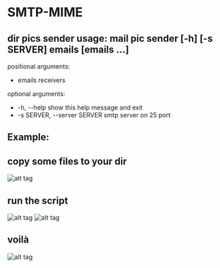 # SMTP-MIME
dir pics sender
usage: mail pic sender  [-h] [-s SERVER] emails [emails ...]
--------
positional arguments:
*  emails                receivers

optional arguments:
*  -h, --help            show this help message and exit
*  -s SERVER, --server SERVER
                        smtp server on 25 port


Example:
--------
copy some files to your dir
---
![alt tag](https://pp.vk.me/c625327/v625327420/38770/0062Axuxijs.jpg)

run the script
---
![alt tag](https://pp.vk.me/c625327/v625327420/38788/yaS5VJaeSkQ.jpg)
![alt tag](https://pp.vk.me/c625327/v625327420/38781/9wrAwezlbqU.jpg)

voilà
---
![alt tag](https://pp.vk.me/c625327/v625327420/38779/dCI2uFtAEvw.jpg)
